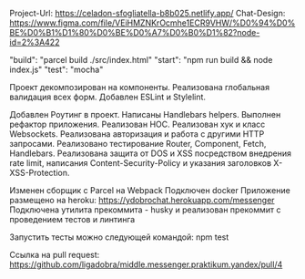 Project-Url: https://celadon-sfogliatella-b8b025.netlify.app/
Chat-Design: https://www.figma.com/file/VEiHMZNKrOcmhe1ECR9VHW/%D0%94%D0%BE%D0%B1%D1%80%D0%BE%D0%A7%D0%B0%D1%82?node-id=2%3A422

"build": "parcel build ./src/index.html"
"start": "npm run build && node index.js"
"test": "mocha"

Проект декомпозирован на компоненты. Реализована глобальная валидация всех форм.
Добавлен ESLint и Stylelint.

Добавлен Роутинг в проект.
Написаны Handlebars helpers.
Выполнен рефактор приложения.
Реализован HOC.
Реализован хук и класс Websockets.
Реализована авторизация и работа с другими HTTP запросами.
Реализовано тестирование Router, Component, Fetch, Handlebars.
Реализована защита от DOS и XSS посредством внедрения rate limit, написания Content-Security-Policy и указания заголовков X-XSS-Protection.

Изменен сборщик с Parcel на Webpack
Подключен docker
Приложение размещено на heroku: https://ydobrochat.herokuapp.com/messenger
Подключена утилита прекоммита - husky и реализован прекоммит с проведением тестов и линтинга

Запустить тесты можно следующей командой: npm test

Ссылка на pull request: https://github.com/ligadobra/middle.messenger.praktikum.yandex/pull/4
